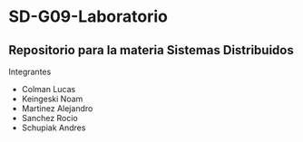 # SD-G09-Laboratorio
## Repositorio para la materia Sistemas Distribuidos
Integrantes
- Colman Lucas
- Keingeski Noam
- Martinez Alejandro
- Sanchez Rocio
- Schupiak Andres

